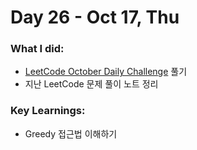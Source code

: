 # Day 26 - Oct 17, Thu

### What I did:
- [LeetCode October Daily Challenge](https://leetcode.com/problems/maximum-swap?envType=daily-question&envId=2024-10-17) 풀기
- 지난 LeetCode 문제 풀이 노트 정리

### Key Learnings:
- Greedy 접근법 이해하기
